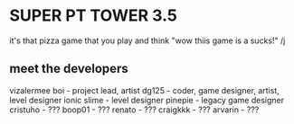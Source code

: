 # SUPER PT TOWER 3.5
 it's that pizza game that you play and think "wow thiis game is a sucks!" /j
 
## meet the developers
 vizalermee boi - project lead, artist
 dg125 - coder, game designer, artist, level designer
 ionic slime - level designer
 pinepie - legacy game designer
 cristuho - ???
 boop01 - ???
 renato - ???
 craigkkk - ???
 arvarin - ???